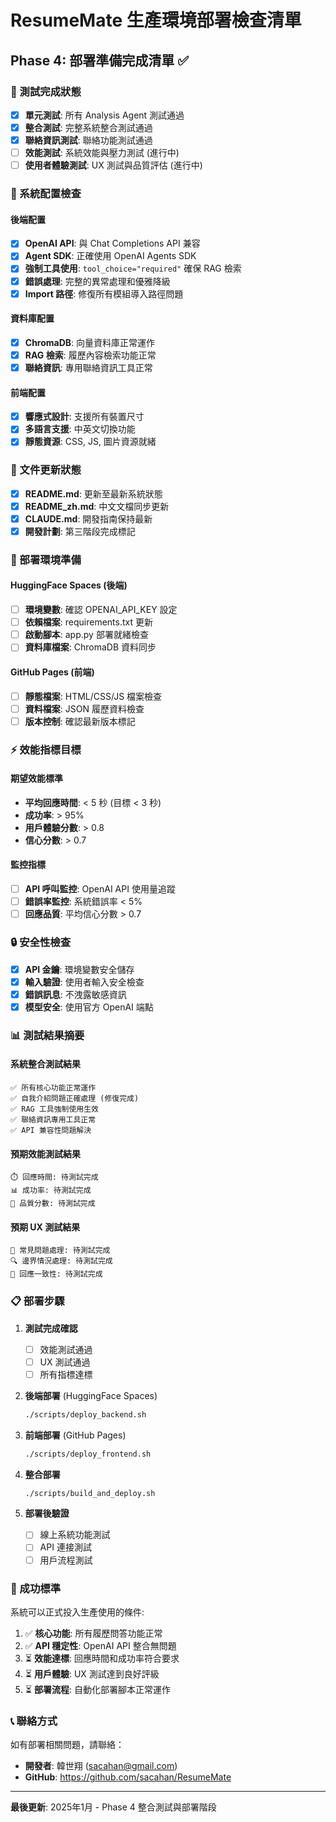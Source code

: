 # ResumeMate 生產環境部署檢查清單

## Phase 4: 部署準備完成清單 ✅

### 🧪 測試完成狀態

- [x] **單元測試**: 所有 Analysis Agent 測試通過
- [x] **整合測試**: 完整系統整合測試通過
- [x] **聯絡資訊測試**: 聯絡功能測試通過
- [ ] **效能測試**: 系統效能與壓力測試 (進行中)
- [ ] **使用者體驗測試**: UX 測試與品質評估 (進行中)

### 🔧 系統配置檢查

#### 後端配置

- [x] **OpenAI API**: 與 Chat Completions API 兼容
- [x] **Agent SDK**: 正確使用 OpenAI Agents SDK
- [x] **強制工具使用**: `tool_choice="required"` 確保 RAG 檢索
- [x] **錯誤處理**: 完整的異常處理和優雅降級
- [x] **Import 路徑**: 修復所有模組導入路徑問題

#### 資料庫配置

- [x] **ChromaDB**: 向量資料庫正常運作
- [x] **RAG 檢索**: 履歷內容檢索功能正常
- [x] **聯絡資訊**: 專用聯絡資訊工具正常

#### 前端配置

- [x] **響應式設計**: 支援所有裝置尺寸
- [x] **多語言支援**: 中英文切換功能
- [x] **靜態資源**: CSS, JS, 圖片資源就緒

### 📝 文件更新狀態

- [x] **README.md**: 更新至最新系統狀態
- [x] **README_zh.md**: 中文文檔同步更新
- [x] **CLAUDE.md**: 開發指南保持最新
- [x] **開發計劃**: 第三階段完成標記

### 🚀 部署環境準備

#### HuggingFace Spaces (後端)

- [ ] **環境變數**: 確認 OPENAI_API_KEY 設定
- [ ] **依賴檔案**: requirements.txt 更新
- [ ] **啟動腳本**: app.py 部署就緒檢查
- [ ] **資料庫檔案**: ChromaDB 資料同步

#### GitHub Pages (前端)

- [ ] **靜態檔案**: HTML/CSS/JS 檔案檢查
- [ ] **資料檔案**: JSON 履歷資料檢查
- [ ] **版本控制**: 確認最新版本標記

### ⚡ 效能指標目標

#### 期望效能標準

- **平均回應時間**: < 5 秒 (目標 < 3 秒)
- **成功率**: > 95%
- **用戶體驗分數**: > 0.8
- **信心分數**: > 0.7

#### 監控指標

- [ ] **API 呼叫監控**: OpenAI API 使用量追蹤
- [ ] **錯誤率監控**: 系統錯誤率 < 5%
- [ ] **回應品質**: 平均信心分數 > 0.7

### 🔒 安全性檢查

- [x] **API 金鑰**: 環境變數安全儲存
- [x] **輸入驗證**: 使用者輸入安全檢查
- [x] **錯誤訊息**: 不洩露敏感資訊
- [x] **模型安全**: 使用官方 OpenAI 端點

### 📊 測試結果摘要

#### 系統整合測試結果

```
✅ 所有核心功能正常運作
✅ 自我介紹問題正確處理 (修復完成)
✅ RAG 工具強制使用生效
✅ 聯絡資訊專用工具正常
✅ API 兼容性問題解決
```

#### 預期效能測試結果

```
⏱️ 回應時間: 待測試完成
📊 成功率: 待測試完成
🎯 品質分數: 待測試完成
```

#### 預期 UX 測試結果

```
📝 常見問題處理: 待測試完成
🔍 邊界情況處理: 待測試完成
🔄 回應一致性: 待測試完成
```

### 📋 部署步驟

1. **測試完成確認**
   - [ ] 效能測試通過
   - [ ] UX 測試通過
   - [ ] 所有指標達標

2. **後端部署** (HuggingFace Spaces)

   ```bash
   ./scripts/deploy_backend.sh
   ```

3. **前端部署** (GitHub Pages)

   ```bash
   ./scripts/deploy_frontend.sh
   ```

4. **整合部署**

   ```bash
   ./scripts/build_and_deploy.sh
   ```

5. **部署後驗證**
   - [ ] 線上系統功能測試
   - [ ] API 連接測試
   - [ ] 用戶流程測試

### 🎯 成功標準

系統可以正式投入生產使用的條件:

1. ✅ **核心功能**: 所有履歷問答功能正常
2. ✅ **API 穩定性**: OpenAI API 整合無問題
3. ⏳ **效能達標**: 回應時間和成功率符合要求
4. ⏳ **用戶體驗**: UX 測試達到良好評級
5. ⏳ **部署流程**: 自動化部署腳本正常運作

### 📞 聯絡方式

如有部署相關問題，請聯絡：

- **開發者**: 韓世翔 (sacahan@gmail.com)
- **GitHub**: https://github.com/sacahan/ResumeMate

---

**最後更新**: 2025年1月 - Phase 4 整合測試與部署階段

